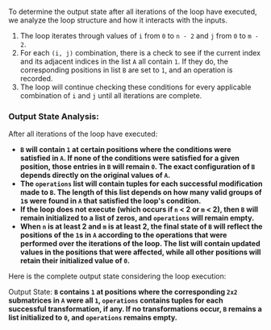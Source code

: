 To determine the output state after all iterations of the loop have executed, we analyze the loop structure and how it interacts with the inputs.

1. The loop iterates through values of `i` from `0` to `n - 2` and `j` from `0` to `m - 2`.
2. For each `(i, j)` combination, there is a check to see if the current index and its adjacent indices in the list `A` all contain `1`. If they do, the corresponding positions in list `B` are set to `1`, and an operation is recorded.
3. The loop will continue checking these conditions for every applicable combination of `i` and `j` until all iterations are complete.

### Output State Analysis:

After all iterations of the loop have executed:
- **`B` will contain `1` at certain positions where the conditions were satisfied in `A`. If none of the conditions were satisfied for a given position, those entries in `B` will remain `0`. The exact configuration of `B` depends directly on the original values of `A`.**
- **The `operations` list will contain tuples for each successful modification made to `B`. The length of this list depends on how many valid groups of `1`s were found in `A` that satisfied the loop's condition.**
- **If the loop does not execute (which occurs if `n` < 2 or `m` < 2), then `B` will remain initialized to a list of zeros, and `operations` will remain empty.**
- **When `n` is at least 2 and `m` is at least 2, the final state of `B` will reflect the positions of the `1`s in `A` according to the operations that were performed over the iterations of the loop. The list will contain updated values in the positions that were affected, while all other positions will retain their initialized value of `0`.**

Here is the complete output state considering the loop execution:

Output State: **`B` contains `1` at positions where the corresponding `2x2` submatrices in `A` were all `1`, `operations` contains tuples for each successful transformation, if any. If no transformations occur, `B` remains a list initialized to `0`, and `operations` remains empty.**